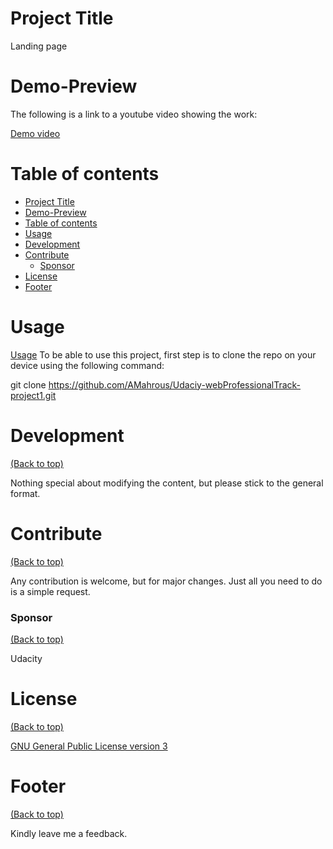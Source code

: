 # Project Title

Landing page

# Demo-Preview

The following is a link to a youtube video showing the work:

[Demo video](https://youtu.be/ga5sJNLA7Fc)

# Table of contents

- [Project Title](#project-title)
- [Demo-Preview](#demo-preview)
- [Table of contents](#table-of-contents)
- [Usage](#usage)
- [Development](#development)
- [Contribute](#contribute)
    - [Sponsor](#sponsor)
- [License](#license)
- [Footer](#footer)


# Usage
[Usage](#table-of-contents)
To be able to use this project, first step is to clone the repo on your device using the following command:

git clone https://github.com/AMahrous/Udaciy-webProfessionalTrack-project1.git


# Development
[(Back to top)](#table-of-contents)

Nothing special about modifying the content, but please stick to the general format.

# Contribute
[(Back to top)](#table-of-contents)

Any contribution is welcome, but for major changes. Just all you need to do is a simple request.

### Sponsor
[(Back to top)](#table-of-contents)

Udacity 

# License
[(Back to top)](#table-of-contents)

[GNU General Public License version 3](https://opensource.org/licenses/GPL-3.0)

# Footer
[(Back to top)](#table-of-contents)

Kindly leave me a feedback. 